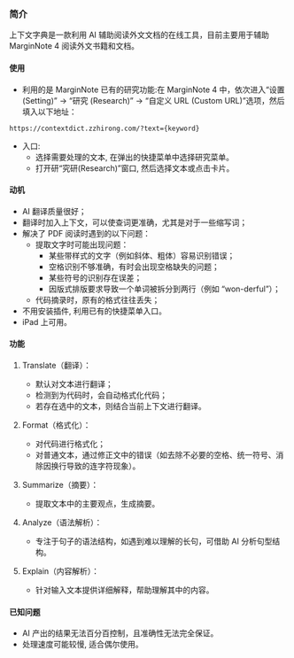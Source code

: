 ### 简介
上下文字典是一款利用 AI 辅助阅读外文文档的在线工具，目前主要用于辅助 MarginNote 4 阅读外文书籍和文档。

#### 使用
- 利用的是 MarginNote 已有的研究功能:在 MarginNote 4 中，依次进入“设置 (Setting)” → “研究 (Research)” → “自定义 URL (Custom URL)”选项，然后填入以下地址：
```
https://contextdict.zzhirong.com/?text={keyword}
```
- 入口:
    - 选择需要处理的文本, 在弹出的快捷菜单中选择研究菜单。
    - 打开研“究研(Research)”窗口, 然后选择文本或点击卡片。


#### 动机
- AI 翻译质量很好；
- 翻译时加入上下文，可以使查词更准确，尤其是对于一些缩写词；
- 解决了 PDF 阅读时遇到的以下问题：
    - 提取文字时可能出现问题：
        - 某些带样式的文字（例如斜体、粗体）容易识别错误；
        - 空格识别不够准确，有时会出现空格缺失的问题；
        - 某些符号的识别存在误差；
        - 因版式排版要求导致一个单词被拆分到两行（例如 “won-derful”）；
    - 代码摘录时，原有的格式往往丢失；
- 不用安装插件, 利用已有的快捷菜单入口。
- iPad 上可用。

#### 功能
1. Translate（翻译）：
    - 默认对文本进行翻译；
    - 检测到为代码时，会自动格式化代码；
    - 若存在选中的文本，则结合当前上下文进行翻译。

2. Format（格式化）：
    - 对代码进行格式化；
    - 对普通文本，通过修正文中的错误（如去除不必要的空格、统一符号、消除因换行导致的连字符现象）。

3. Summarize（摘要）：
    - 提取文本中的主要观点，生成摘要。

4. Analyze（语法解析）：
    - 专注于句子的语法结构，如遇到难以理解的长句，可借助 AI 分析句型结构。

5. Explain（内容解析）：
    - 针对输入文本提供详细解释，帮助理解其中的内容。

#### 已知问题
- AI 产出的结果无法百分百控制，且准确性无法完全保证。
- 处理速度可能较慢, 适合偶尔使用。
